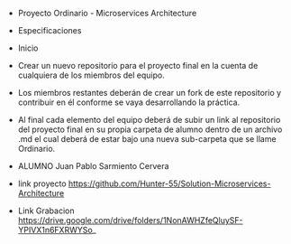 * Proyecto Ordinario - Microservices Architecture
* Especificaciones
* Inicio

* Crear un nuevo repositorio para el proyecto final en la cuenta de cualquiera de los miembros del equipo.

* Los miembros restantes deberán de crear un fork de este repositorio y contribuir en él conforme se vaya desarrollando la práctica.

* Al final cada elemento del equipo deberá de subir un link al repositorio del proyecto final en su propia carpeta de alumno dentro de un archivo .md el cual deberá de estar bajo una nueva sub-carpeta que se llame Ordinario.

* ALUMNO Juan Pablo Sarmiento Cervera

* link proyecto https://github.com/Hunter-55/Solution-Microservices-Architecture

* Link Grabacion https://drive.google.com/drive/folders/1NonAWHZfeQluySF-YPIVX1n6FXRWYSo_